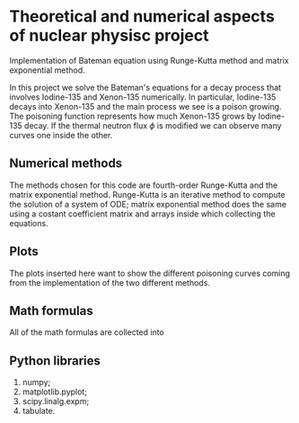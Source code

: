 # Theoretical and numerical aspects of nuclear physisc project
Implementation of Bateman equation using Runge-Kutta method and matrix exponential method.

In this project we solve the Bateman's equations for a decay process that involves Iodine-135 and Xenon-135 numerically. In particular, Iodine-135 decays into Xenon-135 and the main process we see is a poison growing. 
The poisoning function represents how much Xenon-135 grows by  Iodine-135 decay. If the thermal neutron flux $\phi$ is modified we can observe many curves one inside the other.

## Numerical methods
The methods chosen for this code are fourth-order Runge-Kutta and the matrix exponential method.
Runge-Kutta is an iterative method to compute the solution of a system of ODE;
matrix exponential method does the same using a costant coefficient matrix and arrays inside which collecting the equations.

## Plots
The plots inserted here want to show the different poisoning curves coming from the implementation of the two different methods.

## Math formulas
All of the math formulas are collected into 

## Python libraries
1. numpy;
2. matplotlib.pyplot;
3. scipy.linalg.expm;
4. tabulate.

